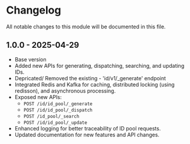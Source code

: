 # Changelog
All notable changes to this module will be documented in this file.

## 1.0.0 - 2025-04-29
- Base version
- Added new APIs for generating, dispatching, searching, and updating IDs.
- Depricated/ Removed the existing - 'id/v1/_generate' endpoint
- Integrated Redis and Kafka for caching, distributed locking (using redisson), and asynchronous processing.
- Exposed new APIs:
  - `POST /id/id_pool/_generate`
  - `POST /id/id_pool/_dispatch`
  - `POST /id_pool/_search`
  - `POST /id/id_pool/_update`
- Enhanced logging for better traceability of ID pool requests.
- Updated documentation for new features and API changes.

